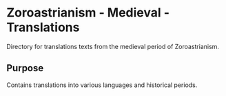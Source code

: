 # Zoroastrianism - Medieval - Translations

Directory for translations texts from the medieval period of Zoroastrianism.

## Purpose
Contains translations into various languages and historical periods.
